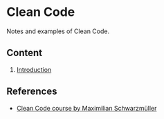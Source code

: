 # Clean Code

Notes and examples of Clean Code.

## Content

1. [Introduction](./_notes/introduction.md)

## References

- [Clean Code course by Maximilian Schwarzmüller](https://www.udemy.com/course/writing-clean-code/)
